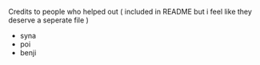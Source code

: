 Credits to people who helped out ( included in README but i feel like they deserve a seperate file )
- syna
- poi
- benji
